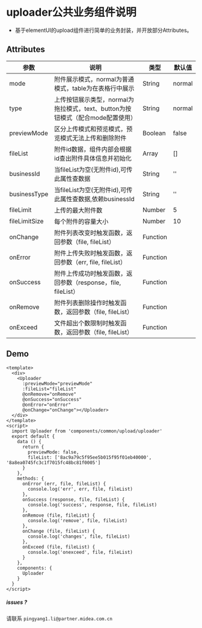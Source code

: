 # uploader公共业务组件说明
- 基于elementUI的upload组件进行简单的业务封装，并开放部分Attributes。
## Attributes
参数 | 说明 | 类型 | 默认值
--- | --- | --- | --- |
mode | 附件展示模式，normal为普通模式，table为在表格行中展示 | String | normal
type | 上传按钮展示类型，normal为拖拉模式，text、button为按钮模式（配合mode配置使用） | String | normal
previewMode | 区分上传模式和预览模式，预览模式无法上传和删除附件 | Boolean | false
fileList | 附件id数据，组件内部会根据id查出附件具体信息并初始化 | Array | []
businessId | 当fileList为空(无附件id),可传此属性查数据 | String | ''
businessType | 当fileList为空(无附件id),可传此属性查数据,依赖businessId | String | ''
fileLimit | 上传的最大附件数 | Number | 5
fileLimitSize | 每个附件的容量大小 | Number | 10
onChange | 附件列表改变时触发函数，返回参数（file, fileList） | Function |
onError | 附件上传失败时触发函数，返回参数（err, file, fileList）  | Function |
onSuccess | 附件上传成功时触发函数，返回参数（response，file, fileList）  | Function |
onRemove | 附件列表删除操作时触发函数，返回参数（file, fileList）  | Function |
onExceed | 文件超出个数限制时触发函数，返回参数（file, fileList）  | Function |
## Demo
```
<template>
  <div>
    <Uploader
      :previewMode="previewMode"
      :fileList="fileList"
      @onRemove="onRemove"
      @onSuccess="onSuccess"
      @onError="onError"
      @onChange="onChange"></Uploader>
  </div>
</template>
<script>
  import Uploader from 'components/common/upload/uploader'
  export default {
    data () {
      return {
        previewMode: false,
        fileList: ['8ac9a79c5f95ee5b015f95f01eb40000', '8a8ea0745fc3c1f7015fc48bc81f0005']
      }
    },
    methods: {
      onError (err, file, fileList) {
        console.log('err', err, file, fileList)
      },
      onSuccess (response, file, fileList) {
        console.log('success', response, file, fileList)
      },
      onRemove (file, fileList) {
        console.log('remove', file, fileList)
      },
      onChange (file, fileList) {
        console.log('changes', file, fileList)
      },
      onExceed (file, fileList) {
        console.log('onexceed', file, fileList)
      }
    },
    components: {
      Uploader
    }
  }
</script>
```
##### issues ?
请联系 `pingyang1.li@partner.midea.com.cn`
